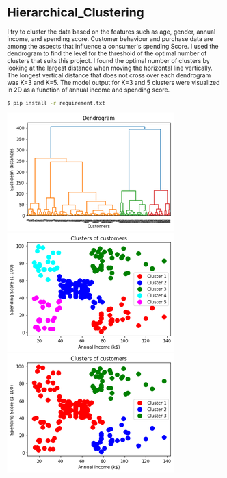 # Hierarchical_Clustering
I try to cluster the data based on the features such as age, gender, annual income, and spending score. Customer behaviour and purchase data are among the aspects that influence a consumer's spending Score. I used the dendrogram to find the level for the threshold of the optimal number of clusters that suits this project. I found the optimal number of clusters by looking at the largest distance when moving the horizontal line vertically. The longest vertical distance that does not cross over each dendrogram was K=3 and K=5. The model output for K=3 and 5 clusters were visualized in 2D as a function of annual income and spending score.

```bash
$ pip install -r requirement.txt
```
![model's output](./figure1.png)
![model's output](./figure2.png)
![model's output](./figure3.png)

